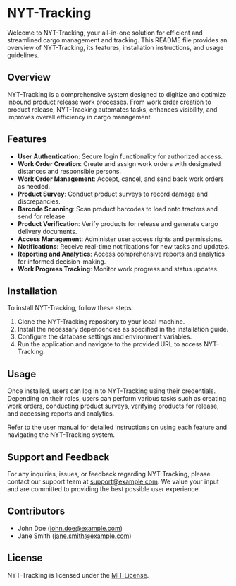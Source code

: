 # NYT-Tracking

Welcome to NYT-Tracking, your all-in-one solution for efficient and streamlined cargo management and tracking. This README file provides an overview of NYT-Tracking, its features, installation instructions, and usage guidelines.

## Overview

NYT-Tracking is a comprehensive system designed to digitize and optimize inbound product release work processes. From work order creation to product release, NYT-Tracking automates tasks, enhances visibility, and improves overall efficiency in cargo management.

## Features

- **User Authentication**: Secure login functionality for authorized access.
- **Work Order Creation**: Create and assign work orders with designated distances and responsible persons.
- **Work Order Management**: Accept, cancel, and send back work orders as needed.
- **Product Survey**: Conduct product surveys to record damage and discrepancies.
- **Barcode Scanning**: Scan product barcodes to load onto tractors and send for release.
- **Product Verification**: Verify products for release and generate cargo delivery documents.
- **Access Management**: Administer user access rights and permissions.
- **Notifications**: Receive real-time notifications for new tasks and updates.
- **Reporting and Analytics**: Access comprehensive reports and analytics for informed decision-making.
- **Work Progress Tracking**: Monitor work progress and status updates.

## Installation

To install NYT-Tracking, follow these steps:

1. Clone the NYT-Tracking repository to your local machine.
2. Install the necessary dependencies as specified in the installation guide.
3. Configure the database settings and environment variables.
4. Run the application and navigate to the provided URL to access NYT-Tracking.

## Usage

Once installed, users can log in to NYT-Tracking using their credentials. Depending on their roles, users can perform various tasks such as creating work orders, conducting product surveys, verifying products for release, and accessing reports and analytics.

Refer to the user manual for detailed instructions on using each feature and navigating the NYT-Tracking system.

## Support and Feedback

For any inquiries, issues, or feedback regarding NYT-Tracking, please contact our support team at [support@example.com](mailto:support@example.com). We value your input and are committed to providing the best possible user experience.

## Contributors

- John Doe (john.doe@example.com)
- Jane Smith (jane.smith@example.com)

## License

NYT-Tracking is licensed under the [MIT License](LICENSE).
